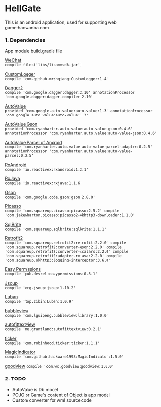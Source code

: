# HellGate
This is an android application, used for supporting web game:haowanba.com
### 1. Dependencies
App module build.gradle file    
  
[WeChat](https://open.weixin.qq.com/)  
`
compile files('libs/libammsdk.jar')
`
  
[CustomLogger](https://github.com/mrzhqiang/CustomLogger)  
`
compile 'com.github.mrzhqiang:CustomLogger:1.4'
`
  
[Dagger2](https://github.com/google/dagger)  
`
compile 'com.google.dagger:dagger:2.10'
annotationProcessor 'com.google.dagger:dagger-compiler:2.10'
`
  
[AutoValue](https://github.com/google/auto)  
`
provided 'com.google.auto.value:auto-value:1.3'
annotationProcessor 'com.google.auto.value:auto-value:1.3'
`
  
[AutoValue Gson](https://github.com/rharter/auto-value-gson)  
`
provided 'com.ryanharter.auto.value:auto-value-gson:0.4.6'
annotationProcessor 'com.ryanharter.auto.value:auto-value-gson:0.4.6'
`
  
[AutoValue Parcel of Android](https://github.com/rharter/auto-value-gson)  
`
compile 'com.ryanharter.auto.value:auto-value-parcel-adapter:0.2.5'
annotationProcessor 'com.ryanharter.auto.value:auto-value-parcel:0.2.5'
`
  
[RxAndroid](https://github.com/ReactiveX/RxAndroid)  
`
compile 'io.reactivex:rxandroid:1.2.1'
`
  
[RxJava](https://github.com/ReactiveX/RxJava)  
`
compile 'io.reactivex:rxjava:1.1.6'
`
  
[Gson](https://github.com/google/gson)  
`
compile 'com.google.code.gson:gson:2.8.0'
`
  
[Picasso](https://github.com/square/picasso)  
`
compile 'com.squareup.picasso:picasso:2.5.2'
compile 'com.jakewharton.picasso:picasso2-okhttp3-downloader:1.1.0'
`
  
[SqlBrite](https://github.com/square/sqlbrite)  
`
compile 'com.squareup.sqlbrite:sqlbrite:1.1.1'
`
  
[Retrofit2](https://github.com/square/retrofit)  
`
compile 'com.squareup.retrofit2:retrofit:2.2.0'
compile 'com.squareup.retrofit2:converter-gson:2.2.0'
compile 'com.squareup.retrofit2:converter-scalars:2.2.0'
compile 'com.squareup.retrofit2:adapter-rxjava:2.2.0'
compile 'com.squareup.okhttp3:logging-interceptor:3.6.0'
`
  
[Easy Permissions](https://github.com/googlesamples/easypermissions)  
`
compile 'pub.devrel:easypermissions:0.3.1'
`
  
[Jsoup](https://github.com/jhy/jsoup)  
`
compile 'org.jsoup:jsoup:1.10.2'
`
  
[Luban](https://github.com/Curzibn/Luban)  
`
compile 'top.zibin:Luban:1.0.9'
`
  
[bubbleview](https://github.com/lguipeng/BubbleView)  
`
compile 'com.lguipeng.bubbleview:library:1.0.0'
`
  
[autofittextview](https://github.com/grantland/android-autofittextview)  
`
compile 'me.grantland:autofittextview:0.2.1'
`
  
[ticker](https://github.com/robinhood/ticker)  
`
compile 'com.robinhood.ticker:ticker:1.1.1'
`
  
[MagicIndicator](https://github.com/hackware1993/MagicIndicator)  
`
compile 'com.github.hackware1993:MagicIndicator:1.5.0'
`
  
[goodview](https://github.com/venshine/GoodView)
`
compile 'com.wx.goodview:goodview:1.0.0'
`
  
### 2. TODO
* AutoValue is Db model
* POJO or Game's content of Object is app model
* Custom converter for wml source code
